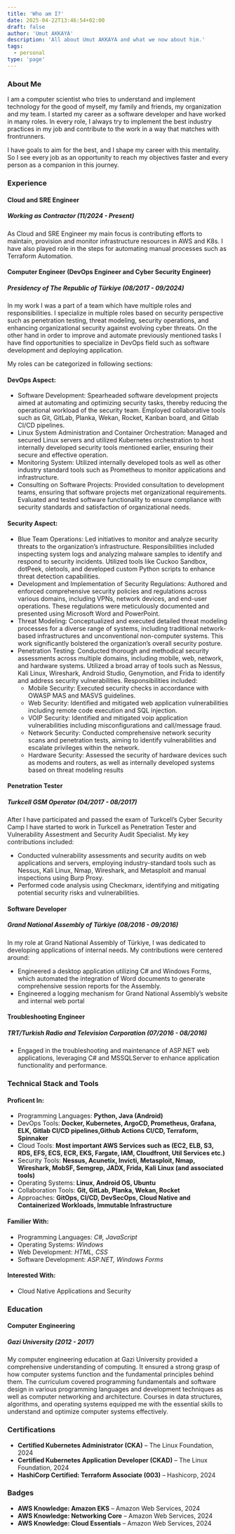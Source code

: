 ```yaml
---
title: 'Who am I?'
date: 2025-04-22T13:46:54+02:00
draft: false
author: 'Umut AKKAYA'
description: 'All about Umut AKKAYA and what we now about him.'
tags:
  - personal
type: 'page'
---
```


### About Me
I am a computer scientist who tries to understand and implement technology for the good of myself, my family and friends, my organization and my team. I started my career as a software developer and have worked in many roles. In every role, I always try to implement the best industry practices in my job and contribute to the work in a way that matches with frontrunners.

I have goals to aim for the best, and I shape my career with this mentality. So I see every job as an opportunity to reach my objectives faster and every person as a companion in this journey.

### Experience
#### Cloud and SRE Engineer
##### Working as Contractor (11/2024 - Present)

As Cloud and SRE Engineer my main focus is contributing efforts to maintain, provision and monitor infrastructure resources in AWS and K8s. I have also played role in the steps for automating manual processes such as Terraform Automation.

#### Computer Engineer (DevOps Engineer and Cyber Security Engineer)
##### Presidency of The Republic of Türkiye (08/2017 - 09/2024)

In my work I was a part of a team which have multiple roles and responsibilities. I specialize in multiple roles based on security perspective such as penetration testing, threat modeling, security operations, and enhancing organizational security against evolving cyber threats. On the other hand in order to improve and automate previously mentioned tasks I have find opportunities to specialize in DevOps field such as software development and deploying application.

My roles can be categorized in following sections:

#### DevOps Aspect:

- Software Development: Spearheaded software development projects aimed at automating and optimizing security tasks, thereby reducing the operational workload of  the security team. Employed collaborative tools such as Git, GitLab, Planka, Wekan, Rocket, Kanban board, and Gitlab CI/CD pipelines.
- Linux System Administration and Container Orchestration: Managed and secured Linux servers and utilized Kubernetes orchestration to host internally developed security tools mentioned earlier, ensuring their secure and effective operation.
- Monitoring System: Utilized internally developed tools as well as other industry standard tools such as Prometheus to monitor applications and infrastructure.
- Consulting on Software Projects: Provided consultation to development teams, ensuring that software projects met organizational requirements. Evaluated and tested software functionality to ensure compliance with security standards and satisfaction of organizational needs.

#### Security Aspect:
- Blue Team Operations: Led initiatives to monitor and analyze security threats to the organization’s infrastructure. Responsibilities included inspecting system logs and analyzing malware samples to identify and respond to security incidents. Utilized tools like Cuckoo Sandbox, dotPeek, oletools, and developed custom Python scripts to enhance threat detection capabilities.
- Development and Implementation of Security Regulations: Authored and enforced comprehensive security policies and regulations across various domains, including VPNs, network devices, and end-user operations. These regulations were meticulously documented and presented using Microsoft Word and PowerPoint.
- Threat Modeling: Conceptualized and executed detailed threat modeling processes for a diverse range of systems, including traditional network-based infrastructures and unconventional non-computer systems. This work significantly bolstered the organization’s overall security posture.
- Penetration Testing: Conducted thorough and methodical security assessments across multiple domains, including mobile, web, network, and hardware systems. Utilized a broad array of tools such as Nessus, Kali Linux, Wireshark, Android Studio, Genymotion, and Frida to identify and address security vulnerabilities. Responsibilities included:
    - Mobile Security: Executed security checks in accordance with OWASP MAS and MASVS guidelines.
    - Web Security: Identified and mitigated web application vulnerabilities including remote code execution and SQL injection.
    - VOIP Security: Identified and mitigated voip application vulnerabilities including misconfigurations and call/message fraud.
    - Network Security: Conducted comprehensive network security scans and penetration tests, aiming to identify vulnerabilities and escalate privileges within the network.
    - Hardware Security: Assessed the security of hardware devices such as modems and routers, as well as internally developed systems based on threat modeling  results
#### Penetration Tester
##### Turkcell GSM Operator (04/2017 - 08/2017)
After I have participated and passed the exam of Turkcell’s Cyber Security Camp I have started to work in Turkcell as Penetration Tester and Vulnerability Assestment and Security Audit Specialist. My key contributions included:
- Conducted vulnerability assessments and security audits on web applications and servers, employing industry-standard tools such as Nessus, Kali Linux, Nmap, Wireshark, and Metasploit and manual inspections using Burp Proxy.
- Performed code analysis using Checkmarx, identifying and mitigating potential security risks and vulnerabilities.
#### Software Developer
##### Grand National Assembly of Türkiye (08/2016 - 09/2016)
In my role at Grand National Assembly of Türkiye, I was dedicated to developing applications of internal needs. My contributions were centered around:
- Engineered a desktop application utilizing C# and Windows Forms, which automated the integration of Word documents to generate comprehensive session reports for the Assembly.
- Engineered a logging mechanism for Grand National Assembly’s website and internal web portal
#### Troubleshooting Engineer
##### TRT/Turkish Radio and Television Corporation (07/2016 - 08/2016)
- Engaged in the troubleshooting and maintenance of ASP.NET web applications, leveraging C# and MSSQLServer to enhance application functionality and performance.
### Technical Stack and Tools
#### Proficent In:
- Programming Languages: **Python, Java (Android)**
- DevOps Tools: **Docker, Kubernetes, ArgoCD, Prometheus, Grafana, ELK, Gitlab CI/CD pipelines,Github Actions CI/CD, Terraform, Spinnaker**
- Cloud Tools: **Most important AWS Services such as (EC2, ELB, S3, RDS, EFS, ECS, ECR, EKS, Fargate, IAM, Cloudfront, Util Services etc.)**
- Security Tools: **Nessus, Acunetix, Invicti, Metasploit, Nmap, Wireshark, MobSF, Semgrep, JADX, Frida, Kali Linux (and associated tools)**
- Operating Systems: **Linux, Android OS, Ubuntu**
- Collaboration Tools: **Git, GitLab, Planka, Wekan, Rocket**
- Approaches: **GitOps, CI/CD, DevSecOps, Cloud Native and Containerized Workloads, Immutable Infrastructure**
#### Familier With:
- Programming Languages: *C#, JavaScript*
- Operating Systems: *Windows*
- Web Development: *HTML, CSS*
- Software Development: *ASP.NET, Windows Forms*
#### Interested With:
- Cloud Native Applications and Security
### Education
#### Computer Engineering
##### Gazi University (2012 - 2017)
My computer engineering education at Gazi University provided a comprehensive understanding of computing. It ensured a strong grasp of how computer systems function and the fundamental principles behind them. The curriculum covered programming fundamentals and software design in various programming languages and development techniques as well as computer networking and architecture. Courses in data structures, algorithms, and operating systems equipped me with the essential skills to understand and optimize computer systems effectively.
### Certifications
- **Certified Kubernetes Administrator (CKA)** – The Linux Foundation, 2024
- **Certified Kubernetes Application Developer (CKAD)** – The Linux Foundation, 2024
- **HashiCorp Certified: Terraform Associate (003)** – Hashicorp, 2024
### Badges
- **AWS Knowledge: Amazon EKS** – Amazon Web Services, 2024
- **AWS Knowledge: Networking Core** – Amazon Web Services, 2024
- **AWS Knowledge: Cloud Essentials** – Amazon Web Services, 2024